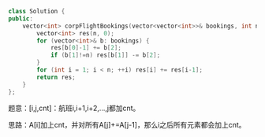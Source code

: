 ```CPP
class Solution {
public:
    vector<int> corpFlightBookings(vector<vector<int>>& bookings, int n) {
        vector<int> res(n, 0);
        for (vector<int>& b: bookings) {
            res[b[0]-1] += b[2];
            if (b[1]!=n) res[b[1]] -= b[2];
        }
        for (int i = 1; i < n; ++i) res[i] += res[i-1];
        return res;
    }
};
```

题意：[i,j,cnt]：航班i,i+1,i+2,...,j都加cnt。

思路：A[i]加上cnt，并对所有A[j]+=A[j-1]，那么i之后所有元素都会加上cnt。